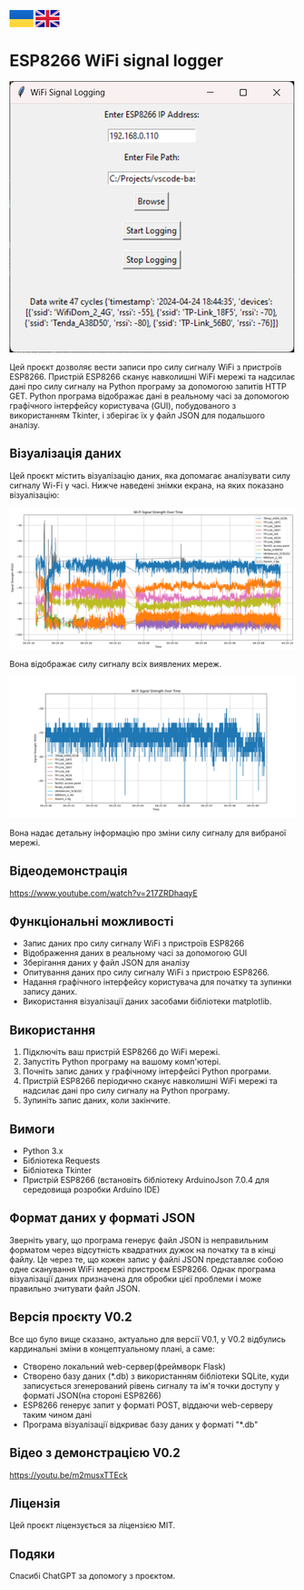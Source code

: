 [![UA_version_README](https://raw.githubusercontent.com/techn0man1ac/WIFIDataLogger/main/imgs/Flags/UA%402x.png)](https://github.com/techn0man1ac/WIFIDataLogger/blob/main/README_UA.md)
[![GB_version_README](https://raw.githubusercontent.com/techn0man1ac/WIFIDataLogger/main/imgs/Flags/GB%402x.png)](https://github.com/techn0man1ac/WIFIDataLogger/)

# ESP8266 WiFi signal logger

![Program datalogger screen](https://raw.githubusercontent.com/techn0man1ac/WIFIDataLogger/main/imgs/image.png)

Цей проєкт дозволяє вести записи про силу сигналу WiFi з пристроїв ESP8266. Пристрій ESP8266 сканує навколишні WiFi мережі та надсилає дані про силу сигналу на Python програму за допомогою запитів HTTP GET. Python програма відображає дані в реальному часі за допомогою графічного інтерфейсу користувача (GUI), побудованого з використанням Tkinter, і зберігає їх у файл JSON для подальшого аналізу.

## Візуалізація даних

Цей проєкт містить візуалізацію даних, яка допомагає аналізувати силу сигналу Wi-Fi у часі. Нижче наведені знімки екрана, на яких показано візуалізацію:

![Data visualization all](https://raw.githubusercontent.com/techn0man1ac/WIFIDataLogger/main/imgs/Figure_1.png)

Вона відображає силу сигналу всіх виявлених мереж.

![Data visualization one](https://raw.githubusercontent.com/techn0man1ac/WIFIDataLogger/main/imgs/Figure_2.png)

Вона надає детальну інформацію про зміни силу сигналу для вибраної мережі.

## Відеодемонстрація

https://www.youtube.com/watch?v=217ZRDhaqyE

## Функціональні можливості

- Запис даних про силу сигналу WiFi з пристроїв ESP8266
- Відображення даних в реальному часі за допомогою GUI
- Зберігання даних у файл JSON для аналізу
- Опитування даних про силу сигналу WiFi з пристрою ESP8266.
- Надання графічного інтерфейсу користувача для початку та зупинки запису даних.
- Використання візуалізації даних засобами бібліотеки matplotlib.

## Використання

1) Підключіть ваш пристрій ESP8266 до WiFi мережі.
2) Запустіть Python програму на вашому комп'ютері.
3) Почніть запис даних у графічному інтерфейсі Python програми.
4) Пристрій ESP8266 періодично сканує навколишні WiFi мережі та надсилає дані про силу сигналу на Python програму.
5) Зупиніть запис даних, коли закінчите.

## Вимоги

- Python 3.x
- Бібліотека Requests
- Бібліотека Tkinter
- Пристрій ESP8266 (встановіть бібліотеку ArduinoJson 7.0.4 для середовища розробки Arduino IDE)

## Формат даних у форматі JSON

Зверніть увагу, що програма генерує файл JSON із неправильним форматом через відсутність квадратних дужок на початку та в кінці файлу. Це через те, що кожен запис у файлі JSON представляє собою одне сканування WiFi мережі пристроєм ESP8266. Однак програма візуалізації даних призначена для обробки цієї проблеми і може правильно зчитувати файл JSON.

## Версія проєкту V0.2
Все що було вище сказано, актуально для версії V0.1, у V0.2 відбулись кардинальні зміни в концептуальному плані, а саме:
- Створено локальний web-сервер(фреймворк Flask)
- Створено базу даних (*.db) з використанням бібліотеки SQLite, куди записується згенерований рівень сигналу та ім'я точки доступу у форматі JSON(на стороні ESP8266)
- ESP8266 генерує запит у форматі POST, віддаючи web-серверу таким чином дані
- Програма візуалізації відкриває базу даних у форматі "*.db"

## Відео з демонстрацією V0.2

https://youtu.be/m2musxTTEck

## Ліцензія

Цей проєкт ліцензується за ліцензією MIT.

## Подяки

Спасибі ChatGPT за допомогу з проєктом.
